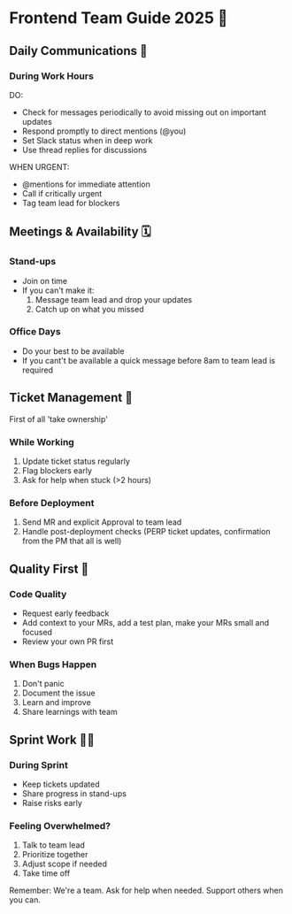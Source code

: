 # Frontend Team Guide 2025  📘

## Daily Communications 💬

### During Work Hours
DO:
- Check for messages periodically to avoid missing out on important updates
- Respond promptly to direct mentions (@you)
- Set Slack status when in deep work
- Use thread replies for discussions

WHEN URGENT:
- @mentions for immediate attention
- Call if critically urgent
- Tag team lead for blockers

## Meetings & Availability 🗓️

### Stand-ups
- Join on time
- If you can't make it:
  1. Message team lead and drop your updates
  2. Catch up on what you missed

### Office Days
- Do your best to be available
- If you cant't be available a quick message before 8am to team lead is required

## Ticket Management 🎫

First of all 'take ownership'

### While Working
1. Update ticket status regularly
2. Flag blockers early
3. Ask for help when stuck (>2 hours)

### Before Deployment
1. Send MR and explicit Approval to team lead
3. Handle post-deployment checks (PERP ticket updates, confirmation from the PM that all is well)

## Quality First 🎯

### Code Quality
- Request early feedback
- Add context to your MRs, add a test plan, make your MRs small and focused
- Review your own PR first

### When Bugs Happen
1. Don't panic
2. Document the issue
3. Learn and improve
4. Share learnings with team

## Sprint Work 🏃‍♀️

### During Sprint
- Keep tickets updated
- Share progress in stand-ups
- Raise risks early

### Feeling Overwhelmed?
1. Talk to team lead
2. Prioritize together
3. Adjust scope if needed
4. Take time off

Remember: We're a team. Ask for help when needed. Support others when you can.